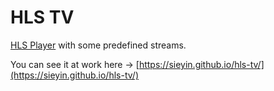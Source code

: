 # HLS TV

[HLS Player](https://github.com/sieyin/hls) with some predefined streams.

You can see it at work here → [https://sieyin.github.io/hls-tv/](https://sieyin.github.io/hls-tv/)
